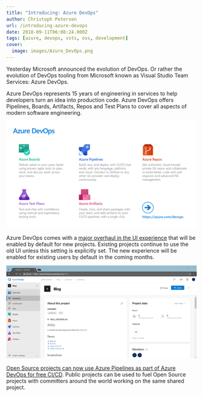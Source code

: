 ```yaml
---
title: "Introducing: Azure DevOps"
author: Christoph Petersen
url: /introducing-azure-devops
date: 2018-09-11T06:08:24.000Z
tags: [azure, devops, vsts, oss, development]
cover: 
  image: images/Azure_DevOps.png
---
```


Yesterday Microsoft announced the evolution of DevOps. Or rather the evolution of DevOps tooling from Microsoft known as Visual Studio Team Services: Azure DevOps. 

Azure DevOps represents 15 years of engineering in services to help developers turn an idea into production code. Azure DevOps offers Pipelines, Boards, Artifacts, Repos and Test Plans to cover all aspects of modern software engineering.

![Azure DevOps services](images/overview.png)

Azure DevOps comes with a [major overhaul in the UI experience](https://blogs.msdn.microsoft.com/devops/2018/06/19/new-navigation/) that will be enabled by default for new projects. Existing projects continue to use the old UI unless this setting is explicitly set. The new experience will be enabled for existing users by default in the coming months.

![New UI experience](images/image-33.png)

[Open Source projects can now use Azure Pipelines as part of Azure DevOps for free CI/CD](https://azure.microsoft.com/pricing/details/devops/azure-pipelines/). Public projects can be used to fuel Open Source projects with committers around the world working on the same shared project.
